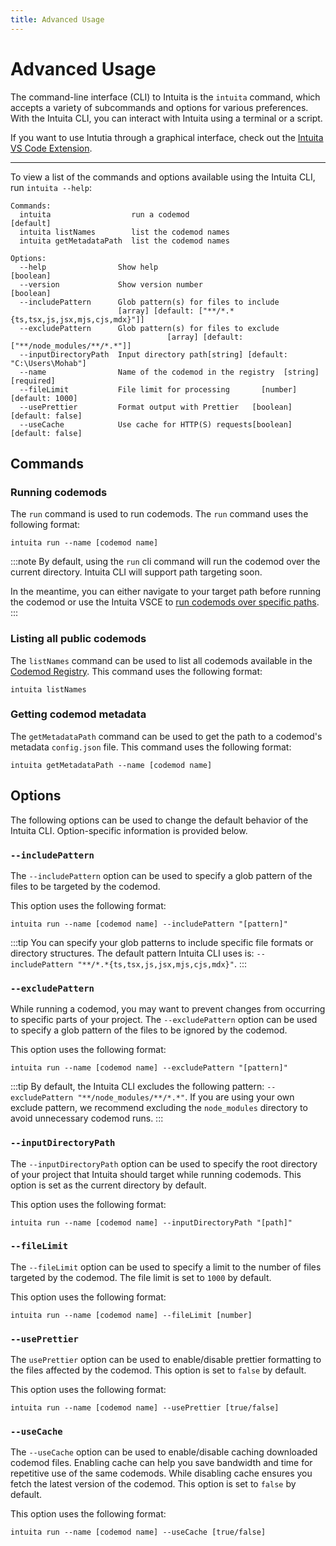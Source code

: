 ```yaml
---
title: Advanced Usage
---
```


# Advanced Usage

The command-line interface (CLI) to Intuita is the `intuita` command, which accepts a variety of subcommands and options for various preferences. With the Intuita CLI, you can interact with Intuita using a terminal or a script.

If you want to use Intutia through a graphical interface, check out the [Intuita VS Code Extension](/docs/vs-code-extension/quickstart).


---

To view a list of the commands and options available using the Intuita CLI, run `intuita --help`:

```
Commands:
  intuita                  run a codemod                               [default]
  intuita listNames        list the codemod names
  intuita getMetadataPath  list the codemod names

Options:
  --help                Show help                                      [boolean]
  --version             Show version number                            [boolean]
  --includePattern      Glob pattern(s) for files to include
                        [array] [default: ["**/*.*{ts,tsx,js,jsx,mjs,cjs,mdx}"]]
  --excludePattern      Glob pattern(s) for files to exclude
                                   [array] [default: ["**/node_modules/**/*.*"]]
  --inputDirectoryPath  Input directory path[string] [default: "C:\Users\Mohab"]
  --name                Name of the codemod in the registry  [string] [required]
  --fileLimit           File limit for processing       [number] [default: 1000]
  --usePrettier         Format output with Prettier   [boolean] [default: false]
  --useCache            Use cache for HTTP(S) requests[boolean] [default: false]
  ```

## Commands

### Running codemods
 The `run` command is used to run codemods. The `run` command uses the following format: 
```
intuita run --name [codemod name]
```

:::note
By default, using the `run` cli command will run the codemod over the current directory. Intuita CLI will support path targeting soon.

In the meantime, you can either navigate to your target path before running the codemod or use the Intuita VSCE to [run codemods over specific paths](/docs/vs-code-extension/running-codemods#choosing-the-codemod-path-optional).
:::

### Listing all public codemods
The `listNames` command can be used to list all codemods available in the [Codemod Registry](https://github.com/intuita-inc/codemod-registry). This command uses the following format: 
```
intuita listNames
```

### Getting codemod metadata
The `getMetadataPath` command can be used to get the path to a codemod's metadata `config.json` file. This command uses the following format:
```
intuita getMetadataPath --name [codemod name]
```


## Options

The following options can be used to change the default behavior of the Intuita CLI. Option-specific information is provided below.


### `--includePattern`
The `--includePattern` option can be used to specify a glob pattern of the files to be targeted by the codemod.

This option uses the following format:
```
intuita run --name [codemod name] --includePattern "[pattern]"
```
:::tip
You can specify your glob patterns to include specific file formats or directory structures. The default pattern Intuita CLI uses is: `--includePattern "**/*.*{ts,tsx,js,jsx,mjs,cjs,mdx}"`.
:::


### `--excludePattern`
While running a codemod, you may want to prevent changes from occurring to specific parts of your project. The `--excludePattern` option can be used to specify a glob pattern of the files to be ignored by the codemod.

This option uses the following format:
```
intuita run --name [codemod name] --excludePattern "[pattern]"
```
:::tip
By default, the Intuita CLI excludes the following pattern: `--excludePattern "**/node_modules/**/*.*"`. If you are using your own exclude pattern, we recommend excluding the `node_modules` directory to avoid unnecessary codemod runs.
:::

### `--inputDirectoryPath`
The `--inputDirectoryPath` option can be used to specify the root directory of your project that Intuita should target while running codemods. This option is set as the current directory by default.

This option uses the following format:
```
intuita run --name [codemod name] --inputDirectoryPath "[path]"
```

### `--fileLimit`
The `--fileLimit` option can be used to specify a limit to the number of files targeted by the codemod. The file limit is set to `1000` by default.

This option uses the following format:
```
intuita run --name [codemod name] --fileLimit [number]
```

### `--usePrettier`
The `usePrettier` option can be used to enable/disable prettier formatting to the files affected by the codemod. This option is set to `false` by default.

This option uses the following format:
```
intuita run --name [codemod name] --usePrettier [true/false]
```

### `--useCache`
The `--useCache` option can be used to enable/disable caching downloaded codemod files. Enabling cache can help you save bandwidth and time for repetitive use of the same codemods. While disabling cache ensures you fetch the latest version of the codemod. This option is set to `false` by default.

This option uses the following format:
```
intuita run --name [codemod name] --useCache [true/false]
```
